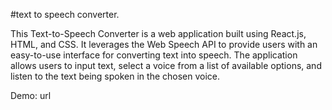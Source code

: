 #text to speech converter.

This Text-to-Speech Converter is a web application built using React.js, HTML, and CSS. It leverages the Web Speech API to provide users with an easy-to-use interface for converting text into speech. The application allows users to input text, select a voice from a list of available options, and listen to the text being spoken in the chosen voice.

Demo: url
